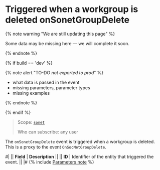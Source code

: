 # Triggered when a workgroup is deleted onSonetGroupDelete

{% note warning "We are still updating this page" %}

Some data may be missing here — we will complete it soon.

{% endnote %}

{% if build == 'dev' %}

{% note alert "TO-DO _not exported to prod_" %}

- what data is passed in the event
- missing parameters, parameter types
- missing examples

{% endnote %}

{% endif %}

> Scope: [`sonet`](../../scopes/permissions.md)
>
> Who can subscribe: any user

The `onSonetGroupDelete` event is triggered when a workgroup is deleted. This is a proxy to the event `OnSocNetGroupDelete`.

#|
|| **Field** | **Description** ||
|| **ID** | Identifier of the entity that triggered the event. ||
|#
{% include [Parameters note](../../_includes/required.md) %}